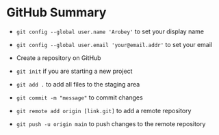 # GitHub Summary

- `git config --global user.name 'Arobey'` to set your display name
- `git config --global user.email 'your@email.addr'` to set your email

- Create a repository on GitHub
- `git init` if you are starting a new project
- `git add .` to add all files to the staging area
- `git commit -m "message"` to commit changes
- `git remote add origin [link.git]` to add a remote repository
- `git push -u origin main` to push changes to the remote repository
